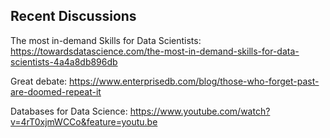 Recent Discussions
------------------

The most in-demand Skills for Data Scientists:
https://towardsdatascience.com/the-most-in-demand-skills-for-data-scientists-4a4a8db896db

Great debate: 
https://www.enterprisedb.com/blog/those-who-forget-past-are-doomed-repeat-it

Databases for Data Science:
https://www.youtube.com/watch?v=4rT0xjmWCCo&feature=youtu.be
